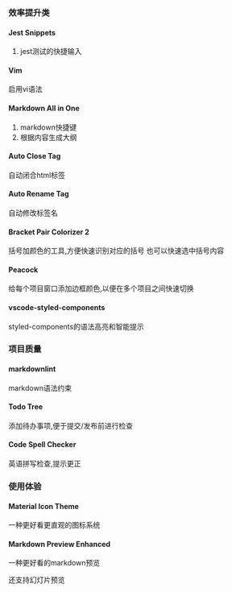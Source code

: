 ### 效率提升类

#### Jest Snippets

1. jest测试的快捷输入

#### Vim

启用vi语法

#### Markdown All in One

1. markdown快捷键
2. 根据内容生成大纲

#### Auto Close Tag

自动闭合html标签

#### Auto Rename Tag

自动修改标签名

#### Bracket Pair Colorizer 2

括号加颜色的工具,方便快速识别对应的括号
也可以快速选中括号内容

#### Peacock

给每个项目窗口添加边框颜色,以便在多个项目之间快速切换

#### vscode-styled-components

styled-components的语法高亮和智能提示

### 项目质量

#### markdownlint

markdown语法约束

#### Todo Tree

添加待办事项,便于提交/发布前进行检查

#### Code Spell Checker

英语拼写检查,提示更正


### 使用体验

#### Material Icon Theme

一种更好看更直观的图标系统

#### Markdown Preview Enhanced

一种更好看的markdown预览

还支持幻灯片预览



